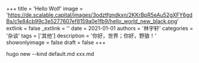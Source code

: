 +++
title = 'Hello Wolf'
image = 'https://de.scalable.capital/images/3odztfgndkxn/2KKrBpR5eAu52gXFY6gdBs/c1e84cb99c3e5277607ef8159a0e1fb9/hello_world_new_black.png'
extlink = false
_extlink = ''
date = 2021-01-01
authors = '林宇轩'
categories = '杂谈'
tags = ['其他']
description = '你好，世界；你好，野狼！'
showonlyimage = false
draft = false
+++


hugo new --kind default.md xxx.md
